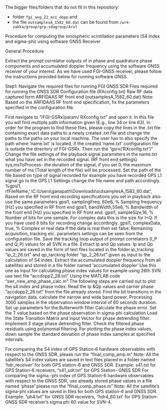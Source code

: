 The bigger files/folders that do not fit in this repository:
  - folder `fgi_aug_22_acc_dopp` and 
  - the file `outsamplesA_1582_60.dat`
can be found from `/wrk-vakka/group/grp-sdagroup/Arul`

Procedure for computing the ionospheric scintillation parameters (S4 index and sigma-phi) using software GNSS Receiver

General Procedure

Extract the prompt correlator outputs of in phase and quadrature phase components and accumulated doppler frequency using the software GNSS receiver of your interest.
As we have used FGI-GNSS receiver, please follow the instructions provided below for running software GNSS.

Step1:  Navigate the required files for running FGI GNSS SDR
Files required for running the GNSS SDR
Configuration file (RXconfig.txt)
Raw RF data captured form ARFIDAAS RF front end (outsamplesA_1582_60.dat)
Note: Based on the ARFIDAAS RF front end specification, fix the parameters specified in the configuration file. 

First navigate to “/FGI-GSRx/param/ RXconfig.txt” and open it. In this file you will find multiple path information given (E.g., line 34 or line 63). In order for the program to find these files, please copy the lines in the .txt file containing exact data paths to a newly created .txt file and change the paths to the paths on your local machine. The user has to also specify the path where ‘name.txt’ is located, if the created ‘name.txt’ configuration file is outside the directory of FGI-GSRx.
Then run the “gsrx(‘RXconfig.txt’)”
Change the file settings of the playback signal parameters in the name.txt what you have set in the recorded signal. 
(RF front end settings)
sys,msToProcess- the duration of the signal, if you set 0, the maximum number of ms (Total length of the file) will be processed.
Set the path of the file based on type of signal recorded for example you have recorded GPS L1 signal go to the GPS L1 Settings change the file name and path accordingly.
%gpsl1, rfFileName,'.\C:\Users\ganapath\Downloads\outsamplesA_1582_60.dat',
Based on the RF front end recording specifications you set in playback also use the same parameters 
gpsl1, samplingFreq, 60e6, % Sampling frequency [Hz] you specified in RF front end
gpsl1, bandWidth,55e6, % Bandwidth of the front end [Hz] you specified in RF front end.
gpsl1, sampleSize,16, % Number of bits for one sample. For complex data this is the size for I+Q. If you have used 8 bits for recording change accordingly.
gpsl1, complexData, true, % Complex or real data if the data is real then set false.
Remaining acquisition, tracking etc. parameters settings can be seen from the configuration file.
Save the tracking loop output of prompt correlators (I_P and Q_P) values for all SVN in a file. Extract Ip and Qp values.
Ip and Qp values are saved in the form of text files located in the folder ip_tracking “ip_2_26.txt” and qp_tarcking folder “qp_2_26.txt” given as input to the calculation of S4 index.
Extract the accumulated doppler frequency from all satellites and stored in a file folder named ‘accumulated doppler’
Use this one as input for calculating phase index values for example using 26th SVN use text file “accdopp2_26.txt”
Using the MATLAB code “swr_new_amp_phase_calc.m” The following steps are carried out to plot the s4 index and phase index.
Read the Ip &Qp values and carrier phase “accdopp2_26.txt” from the file already stored.
Find the bit transitions in the navigation data.
calculate the narrow and wide band power.
Processing 3000 samples in the observation window interval of 60 seconds duration.
Set up parameters for the Butterworth filter
Calculate the phase error.
Set the T value based on the phase observation in sigma-phi calculation
Load the State Transition Matrix and Input Vector for phase detrending filter.
Implement 3 stage phase detrending filter.
Check the filtered phase residuals using polynomial filtering.
For plotting the phase index values, down sample the standard deviation of phase index samples at specified intervals.

For comparing the S4 index of GPS Station-6 hardware observables with respect to the GNSS SDR, please run the “final_comp_amp.m”
Note: All the satellite’s S4 index values are saved in text files placed in a folder named ‘hdr_receiver’ for both GPS station-6 and GNSS SDR.
Example: s41.txt for GPS Station-6 receivers, “s41_sdr.txt” for GPS Station-
GNSS SDR
For comparing the sigma -phi index of GPS Station-6 hardware observables with respect to the GNSS SDR, use already stored phase values in a file named ‘phase’ please run the “final_comp_phase.m”
Note: All the satellite’s sigma-phi values are saved in files for both GPS station-6 and GNSS SDR.
Example: “ph4.txt” for GNSS SDR receivers, “hdr4_60.txt' for GPS Station-GNSS SDR receiver’s sigma phi 60 value for SVN-4.
